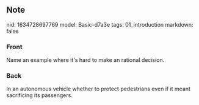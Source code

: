 ## Note
nid: 1634728697769
model: Basic-d7a3e
tags: 01_introduction
markdown: false

### Front
Name an example where it's hard to make an rational decision.

### Back
In an autonomous vehicle whether to protect pedestrians even if it meant sacrificing its passengers.

